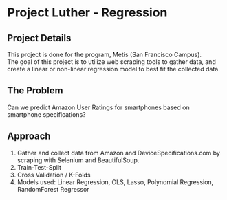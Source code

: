 # Project Luther - Regression

## Project Details

This project is done for the program, Metis (San Francisco Campus).  
The goal of this project is to utilize web scraping tools to gather data, and create a linear or non-linear regression model to best fit the collected data.

## The Problem

Can we predict Amazon User Ratings for smartphones based on smartphone specifications?

## Approach

1. Gather and collect data from Amazon and DeviceSpecifications.com by scraping with Selenium and BeautifulSoup.
2. Train-Test-Split
3. Cross Validation / K-Folds
4. Models used: Linear Regression, OLS, Lasso, Polynomial Regression, RandomForest Regressor
